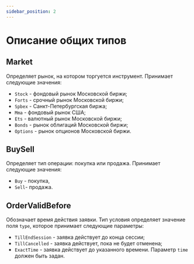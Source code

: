 ```yaml
---
sidebar_position: 2
---
```


# Описание общих типов

## Market

Определяет рынок, на котором торгуется инструмент. Принимает следующие значения:

- `Stock` - фондовый рынок Московской биржи;
- `Forts` - срочный рынок Московской биржи;
- `Spbex` - Санкт-Петербургская биржа;
- `Mma` - фондовый рынок США;
- `Ets` - валютный рынок Московской биржи;
- `Bonds` - рынок облигаций Московской биржи;
- `Options` - рынок опционов Московской биржи.

## BuySell

Определяет тип операции: покупка или продажа. Принимает следующие значения:

- `Buy` - покупка,
- `Sell`- продажа.

## OrderValidBefore

Обозначает время действия заявки. Тип условия определяет значение поля `type`, которое принимает следующие параметры:

- `TillEndSession` - заявка действует до конца сессии;
- `TillCancelled` - заявка действует, пока не будет отменена;
- `ExactTime` - заявка действует до указанного времени. Параметр `time` должен быть задан.
